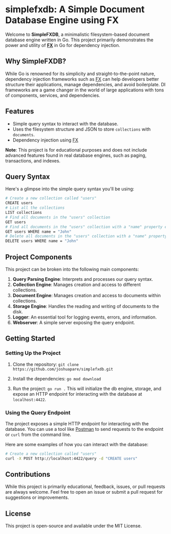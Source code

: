 # simplefxdb: A Simple Document Database Engine using FX

Welcome to **SimpleFXDB**, a minimalistic filesystem-based document database engine written in Go. This project primarily demonstrates the power and utility of [**FX**](https://github.com/uber-go/fx) in Go for dependency injection.

## Why SimpleFXDB?

While Go is renowned for its simplicity and straight-to-the-point nature, dependency injection frameworks such as [FX](https://github.com/uber-go/fx) can help developers better structure their applications, manage dependencies, and avoid boilerplate. DI frameworks are a game changer in the world of large applications with tons of components, services, and dependencies.

## Features

- Simple query syntax to interact with the database.
- Uses the filesystem structure and JSON to store `collections` with `documents`.
- Dependency injection using [FX](https://github.com/uber-go/fx)

**Note**: This project is for educational purposes and does not include advanced features found in real database engines, such as paging, transactions, and indexes.

## Query Syntax

Here's a glimpse into the simple query syntax you'll be using:

```bash
# Create a new collection called "users"
CREATE users
# List all the collections
LIST collections
# Find all documents in the "users" collection
GET users
# Find all documents in the "users" collection with a "name" property equal to "John"
GET users WHERE name = "John"
# Delete all documents in the "users" collection with a "name" property equal to "John"
DELETE users WHERE name = "John"
```

## Project Components

This project can be broken into the following main components:

1. **Query Parsing Engine**: Interprets and processes our query syntax.
2. **Collection Engine**: Manages creation and access to different collections.
3. **Document Engine**: Manages creation and access to documents within collections.
4. **Storage Engine**: Handles the reading and writing of documents to the disk.
5. **Logger**: An essential tool for logging events, errors, and information.
6. **Webserver**: A simple server exposing the query endpoint.

## Getting Started

### Setting Up the Project

1. Clone the repository: `git clone https://github.com/joshuapare/simplefxdb.git`

2. Install the dependencies: `go mod download`

3. Run the project: `go run .`
This will initialize the db engine, storage, and expose an HTTP endpoint for interacting with the database at `localhost:4422`.

### Using the Query Endpoint

The project exposes a simple HTTP endpoint for interacting with the database. You can use a tool like [Postman](https://www.postman.com/) to send requests to the endpoint or `curl` from the command line.

Here are some examples of how you can interact with the database:

```bash
# Create a new collection called "users"
curl -X POST http://localhost:4422/query -d "CREATE users"
```

## Contributions

While this project is primarily educational, feedback, issues, or pull requests are always welcome. Feel free to open an issue or submit a pull request for suggestions or improvements.

## License

This project is open-source and available under the MIT License.
